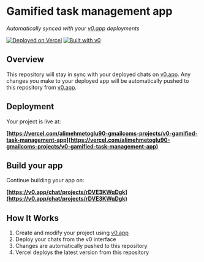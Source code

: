 # Gamified task management app

*Automatically synced with your [v0.app](https://v0.app) deployments*

[![Deployed on Vercel](https://img.shields.io/badge/Deployed%20on-Vercel-black?style=for-the-badge&logo=vercel)](https://vercel.com/alimehmetoglu90-gmailcoms-projects/v0-gamified-task-management-app)
[![Built with v0](https://img.shields.io/badge/Built%20with-v0.app-black?style=for-the-badge)](https://v0.app/chat/projects/rDVE3KWqDgk)

## Overview

This repository will stay in sync with your deployed chats on [v0.app](https://v0.app).
Any changes you make to your deployed app will be automatically pushed to this repository from [v0.app](https://v0.app).

## Deployment

Your project is live at:

**[https://vercel.com/alimehmetoglu90-gmailcoms-projects/v0-gamified-task-management-app](https://vercel.com/alimehmetoglu90-gmailcoms-projects/v0-gamified-task-management-app)**

## Build your app

Continue building your app on:

**[https://v0.app/chat/projects/rDVE3KWqDgk](https://v0.app/chat/projects/rDVE3KWqDgk)**

## How It Works

1. Create and modify your project using [v0.app](https://v0.app)
2. Deploy your chats from the v0 interface
3. Changes are automatically pushed to this repository
4. Vercel deploys the latest version from this repository
